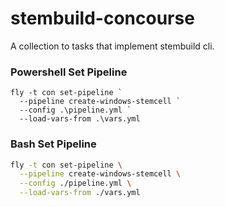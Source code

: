 # stembuild-concourse
A collection to tasks that implement stembuild cli.


### Powershell Set Pipeline
```
fly -t con set-pipeline `
  --pipeline create-windows-stemcell `
  --config .\pipeline.yml `
  --load-vars-from .\vars.yml
```

### Bash Set Pipeline
```bash
fly -t con set-pipeline \
  --pipeline create-windows-stemcell \
  --config ./pipeline.yml \
  --load-vars-from ./vars.yml
```